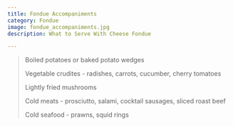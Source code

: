 ```yaml
---
title: Fondue Accompaniments 
category: Fondue
image: fondue_accompaniments.jpg
description: What to Serve With Cheese Fondue

--- 
```


>Boiled potatoes or baked potato wedges
>
>Vegetable crudites - radishes, carrots, cucumber, cherry tomatoes
>
>Lightly fried mushrooms
>
>Cold meats - prosciutto, salami, cocktail sausages, sliced roast beef
>
>Cold seafood - prawns, squid rings
